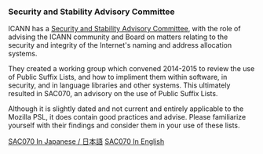 ### Security and Stability Advisory Committee
ICANN has a [Security and Stability Advisory Committee](https://www.icann.org/resources/pages/ssac-role-2018-02-06-en), with the role of advising the ICANN community and Board on matters relating to the security and integrity of the Internet's naming and address allocation systems.

They created a working group which convened 2014-2015 to review the use of Public Suffix Lists, and how to impliment them within software, in security, and in language libraries and other systems.  This ultimately resulted in SAC070, an advisory on the use of Public Suffix Lists.

Although it is slightly dated and not current and entirely applicable to the Mozilla PSL, it does contain good practices and advise.  Please familiarize yourself with their findings and consider them in your use of these lists. 

[SAC070 In Japanese / 日本語](https://www.icann.org/ja/system/files/files/sac-070-ja.pdf) [SAC070 In English](https://www.icann.org/en/system/files/files/sac-070-en.pdf)
